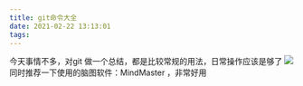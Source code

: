 ```yaml
---
title: git命令大全
date: 2021-02-22 13:13:01
tags:
---
```

今天事情不多，对git 做一个总结，都是比较常规的用法，日常操作应该是够了
![](https://img-blog.csdnimg.cn/20190426154538504.png?x-oss-process=image/watermark,type_ZmFuZ3poZW5naGVpdGk,shadow_10,text_aHR0cHM6Ly9ibG9nLmNzZG4ubmV0L3Nvbmdoc2lh,size_16,color_FFFFFF,t_70)
同时推荐一下使用的脑图软件：MindMaster ，非常好用
